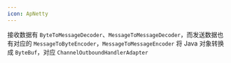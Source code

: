 ```yaml
---
icon: ApNetty
---
```

接收数据有 `ByteToMessageDecoder`、`MessageToMessageDecoder`，而发送数据也有对应的 `MessageToByteEncoder`，`MessageToMessageEncoder` 将 Java 对象转换成 `ByteBuf`，对应 `ChannelOutboundHandlerAdapter`

‍

